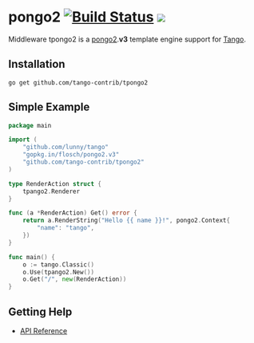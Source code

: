 pongo2 [![Build Status](https://drone.io/github.com/tango-contrib/tpongo2/status.png)](https://drone.io/github.com/tango-contrib/tpongo2/latest) [![](http://gocover.io/_badge/github.com/tango-contrib/tpongo2)](http://gocover.io/github.com/tango-contrib/tpongo2)
======

Middleware tpongo2 is a [pongo2](https://github.com/flosch/pongo2).**v3** template engine support for [Tango](https://github.com/lunny/tango). 

## Installation

    go get github.com/tango-contrib/tpongo2

## Simple Example

```Go
package main

import (
    "github.com/lunny/tango"
    "gopkg.in/flosch/pongo2.v3"
    "github.com/tango-contrib/tpongo2"
)

type RenderAction struct {
    tpango2.Renderer
}

func (a *RenderAction) Get() error {
    return a.RenderString("Hello {{ name }}!", pongo2.Context{
        "name": "tango",
    })
}

func main() {
    o := tango.Classic()
    o.Use(tpango2.New())
    o.Get("/", new(RenderAction))
}
```

## Getting Help

- [API Reference](https://gowalker.org/github.com/tango-contrib/tpongo2)
